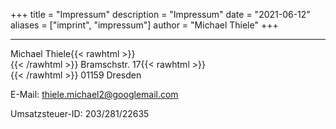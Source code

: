 +++
title = "Impressum"
description = "Impressum"
date = "2021-06-12"
aliases = ["imprint", "impressum"]
author = "Michael Thiele"
+++

---

Michael Thiele{{< rawhtml >}}<br>{{< /rawhtml >}}
Bramschstr. 17{{< rawhtml >}}<br>{{< /rawhtml >}}
01159 Dresden

E-Mail: thiele.michael2@googlemail.com

Umsatzsteuer-ID: 203/281/22635
